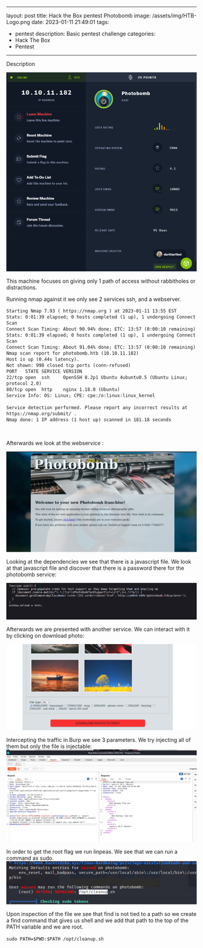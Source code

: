 
---
layout: post
title:  Hack the Box pentest Photobomb
image: /assets/img/HTB-Logo.png
date:   2023-01-11 21:49:01
tags:
- pentest
description: Basic pentest challenge
categories:
- Hack The Box
- Pentest
---

Description

![](/assets/img/2023-01-11-21-25-39.png)

This machine focuses on giving only 1 path of access without rabbitholes or distractions. 

Running nmap against it we only see 2 services ssh, and a webserver.

```
Starting Nmap 7.93 ( https://nmap.org ) at 2023-01-11 13:55 EST
Stats: 0:01:39 elapsed; 0 hosts completed (1 up), 1 undergoing Connect Scan
Connect Scan Timing: About 90.94% done; ETC: 13:57 (0:00:10 remaining)
Stats: 0:01:39 elapsed; 0 hosts completed (1 up), 1 undergoing Connect Scan
Connect Scan Timing: About 91.04% done; ETC: 13:57 (0:00:10 remaining)
Nmap scan report for photobomb.htb (10.10.11.182)
Host is up (0.44s latency).
Not shown: 998 closed tcp ports (conn-refused)
PORT   STATE SERVICE VERSION
22/tcp open  ssh     OpenSSH 8.2p1 Ubuntu 4ubuntu0.5 (Ubuntu Linux; protocol 2.0)
80/tcp open  http    nginx 1.18.0 (Ubuntu)
Service Info: OS: Linux; CPE: cpe:/o:linux:linux_kernel

Service detection performed. Please report any incorrect results at https://nmap.org/submit/ .
Nmap done: 1 IP address (1 host up) scanned in 181.18 seconds



```


Afterwards we look at the webservice :

![](/assets/img/2023-01-11-21-31-37.png)

Looking at the dependencies we see that there is a javascript file. We look at that javascript file and discover that there is a password there for the photobomb service:

![](/assets/img/2023-01-11-21-33-43.png)

Afterwards we are presented with another service.
We can interact with it by clicking on download photo:

![](/assets/img/2023-01-11-21-35-23.png)

Intercepting the traffic in Burp we see 3 parameters.
We try injecting all of them but only the file is injectable:
![](/assets/img/2023-01-11-21-36-33.png)

In order to get the root flag we run linpeas. We see that we can run a command as sudo.
![](/assets/img/2023-01-11-21-38-05.png)


Upon inspection of the file we see that find is not tied to a path so we create a find command that gives us shell and we add that path to the top of the PATH variable and we are root.

`sudo PATH=$PWD:$PATH /opt/cleanup.sh`




